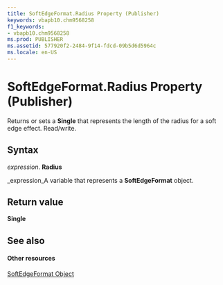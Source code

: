 ```yaml
---
title: SoftEdgeFormat.Radius Property (Publisher)
keywords: vbapb10.chm9568258
f1_keywords:
- vbapb10.chm9568258
ms.prod: PUBLISHER
ms.assetid: 577920f2-2484-9f14-fdcd-09b5d6d5964c
ms.locale: en-US
---
```



# SoftEdgeFormat.Radius Property (Publisher)

Returns or sets a  **Single** that represents the length of the radius for a soft edge effect. Read/write.


## Syntax

 _expression_. **Radius**

 _expression_A variable that represents a  **SoftEdgeFormat** object.


## Return value

 **Single**


## See also


#### Other resources


 [SoftEdgeFormat Object](softedgeformat-object-publisher.md)
 

